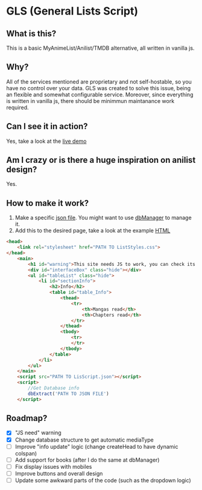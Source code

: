 # GLS (General Lists Script)

## What is this?
This is a basic MyAnimeList/Anilist/TMDB alternative, all written in vanilla js.

## Why?
All of the services mentioned are proprietary and not self-hostable, so you have no control over your data. GLS was created to solve this issue, being an flexible and somewhat configurable service.
Moreover, since everything is written in vanilla js, there should be minimmun maintanance work required.

## Can I see it in action?
Yes, take a look at the [live demo](https://everatie.neocities.org/Lists/Lists_pages/mangaDb)

## Am I crazy or is there a huge inspiration on anilist design?
Yes.

## How to make it work?
1. Make a specific [json file](https://github.com/Everatie/GeneralListScript/blob/main/examples/exampleDb.json). You might want to use [dbManager](https://github.com/Everatie/DbManager) to manage it.
2. Add this to the desired page, take a look at the example [HTML](https://github.com/Everatie/GeneralListScript/blob/main/examples/listExample.html)

```HTML
<head>
    <link rel="stylesheet" href="PATH TO ListStyles.css">
</head>
    <main>
        <h1 id="warning">This site needs JS to work, you can check its content  <a href="https://github.com/Everatie/GeneralListScript/blob/main/src/listScript.js">here</a></h1>
        <div id="interfaceBox" class="hide"></div>
        <ul id="tableList" class="hide">
            <li id="sectionInfo">
                <h2>Info</h2>
                <table id="table_Info">
                    <thead>
                        <tr>
                            <th>Mangas read</th>
                            <th>Chapters read</th>
                        </tr>
                    </thead>
                    <tbody>
                        <tr>
                        </tr>
                    </tbody>
                </table>
            </li>
        </ul>
    </main>
    <script src="PATH TO LisScript.json"></script>
    <script>
        //Get Database info
        dbExtract('PATH TO JSON FILE')
    </script>
```

## Roadmap?
- [X] "JS need" warning
- [X] Change database structure to get automatic mediaType
- [ ] Improve "info update" logic (change createHead to have dynamic colspan)
- [ ] Add support for books (after I do the same at dbManager)
- [ ] Fix display issues with mobiles
- [ ] Improve buttons and overall design 
- [ ] Update some awkward parts of the code (such as the dropdown logic)
